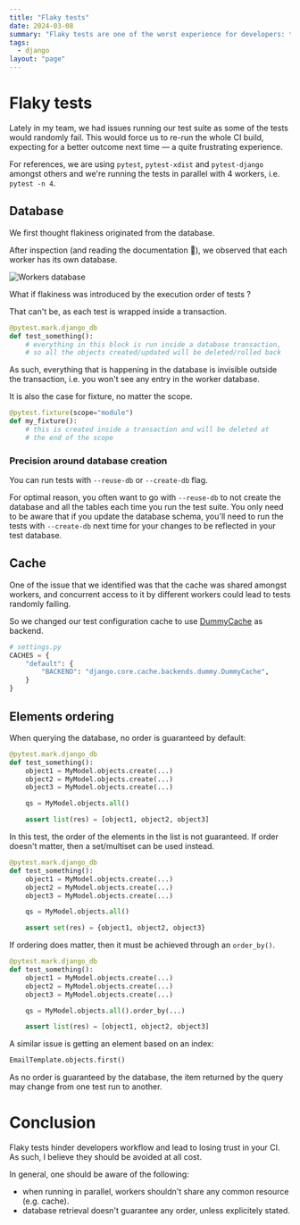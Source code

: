 ```yaml
---
title: "Flaky tests"
date: 2024-03-08
summary: "Flaky tests are one of the worst experience for developers: test suites are supposed to be deterministic. In this article, I will go over my thought process around identifying patterns for test flakiness."
tags:
  - django
layout: "page"
---
```


# Flaky tests

Lately in my team, we had issues running our test suite as some of the tests would randomly fail. This would force us to re-run the whole CI build, expecting for a better outcome next time — a quite frustrating experience.

For references, we are using `pytest`, `pytest-xdist` and `pytest-django` amongst others and we're running the tests in parallel with 4 workers, i.e. `pytest -n 4`.

## Database

We first thought flakiness originated from the database.

After inspection (and reading the documentation 🙂), we observed that each worker has its own database.

![Workers database](/posts/parallel-tests-and-flaky-tests/img/workers-databases.png)

What if flakiness was introduced by the execution order of tests ? 

That can't be, as each test is wrapped inside a transaction.

```python
@pytest.mark.django_db
def test_something():
    # everything in this block is run inside a database transaction,
    # so all the objects created/updated will be deleted/rolled back
```

As such, everything that is happening in the database is invisible outside the transaction, i.e. you won't see any entry in the worker database.

It is also the case for fixture, no matter the scope.

```python
@pytest.fixture(scope="module")
def my_fixture():
    # this is created inside a transaction and will be deleted at 
    # the end of the scope
```

### Precision around database creation

You can run tests with `--reuse-db` or `--create-db` flag.

For optimal reason, you often want to go with `--reuse-db` to not create the database and all the tables each time you run the test suite. You only need to be aware that if you update the database schema, you'll need to run the tests with `--create-db` next time for your changes to be reflected in your test database. 

## Cache

One of the issue that we identified was that the cache was shared amongst workers, and concurrent access to it by different workers could lead to tests randomly failing.

So we changed our test configuration cache to use [DummyCache](https://docs.djangoproject.com/en/4.2/topics/cache/#dummy-caching-for-development) as backend.

```python
# settings.py
CACHES = {
    "default": {
        "BACKEND": "django.core.cache.backends.dummy.DummyCache",
    }
}
```

## Elements ordering

When querying the database, no order is guaranteed by default:

```python
@pytest.mark.django_db
def test_something():
    object1 = MyModel.objects.create(...)
    object2 = MyModel.objects.create(...)
    object3 = MyModel.objects.create(...)

    qs = MyModel.objects.all()

    assert list(res) = [object1, object2, object3]
```

In this test, the order of the elements in the list is not guaranteed. If order doesn't matter, then a set/multiset can be used instead.

```python
@pytest.mark.django_db
def test_something():
    object1 = MyModel.objects.create(...)
    object2 = MyModel.objects.create(...)
    object3 = MyModel.objects.create(...)

    qs = MyModel.objects.all()

    assert set(res) = {object1, object2, object3}
```

If ordering does matter, then it must be achieved through an `order_by()`.

```python
@pytest.mark.django_db
def test_something():
    object1 = MyModel.objects.create(...)
    object2 = MyModel.objects.create(...)
    object3 = MyModel.objects.create(...)

    qs = MyModel.objects.all().order_by(...)

    assert list(res) = [object1, object2, object3]
```

A similar issue is getting an element based on an index:

```python
EmailTemplate.objects.first()
```

As no order is guaranteed by the database, the item returned by the query may change from one test run to another.

# Conclusion

Flaky tests hinder developers workflow and lead to losing trust in your CI. As such, I believe they should be avoided at all cost. 

In general, one should be aware of the following:

- when running in parallel, workers shouldn't share any common resource (e.g. cache).
- database retrieval doesn't guarantee any order, unless explicitely stated.